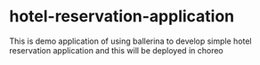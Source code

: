# hotel-reservation-application
This is demo application of using ballerina to develop simple hotel reservation application and this will be deployed in choreo
